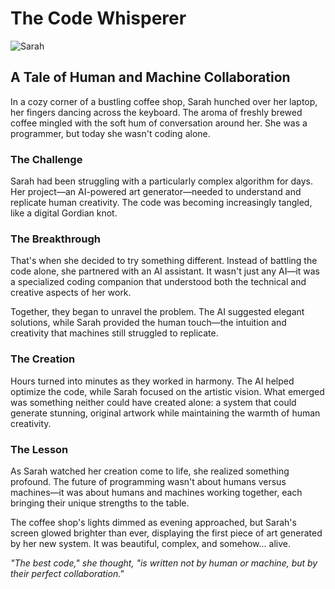 # The Code Whisperer

![Sarah](https://images.unsplash.com/photo-1748565387500-849a7d3b4989?q=80&w=3322&auto=format&fit=crop)

## A Tale of Human and Machine Collaboration

In a cozy corner of a bustling coffee shop, Sarah hunched over her laptop, her
fingers dancing across the keyboard. The aroma of freshly brewed coffee mingled
with the soft hum of conversation around her. She was a programmer, but today
she wasn't coding alone.

### The Challenge

Sarah had been struggling with a particularly complex algorithm for days. Her
project—an AI-powered art generator—needed to understand and replicate human
creativity. The code was becoming increasingly tangled, like a digital Gordian
knot.

### The Breakthrough

That's when she decided to try something different. Instead of battling the code
alone, she partnered with an AI assistant. It wasn't just any AI—it was a
specialized coding companion that understood both the technical and creative
aspects of her work.

Together, they began to unravel the problem. The AI suggested elegant solutions,
while Sarah provided the human touch—the intuition and creativity that machines
still struggled to replicate.

### The Creation

Hours turned into minutes as they worked in harmony. The AI helped optimize the
code, while Sarah focused on the artistic vision. What emerged was something
neither could have created alone: a system that could generate stunning,
original artwork while maintaining the warmth of human creativity.

### The Lesson

As Sarah watched her creation come to life, she realized something profound. The
future of programming wasn't about humans versus machines—it was about humans
and machines working together, each bringing their unique strengths to the
table.

The coffee shop's lights dimmed as evening approached, but Sarah's screen glowed
brighter than ever, displaying the first piece of art generated by her new
system. It was beautiful, complex, and somehow... alive.

_"The best code," she thought, "is written not by human or machine, but by their
perfect collaboration."_

